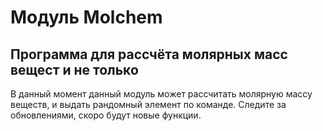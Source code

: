 # Модуль Molchem
## Программа для рассчёта молярных масс вещест и не только

В данный момент данный модуль может рассчитать молярную массу веществ, 
и выдать рандомный элемент по команде. Следите за обновлениями, скоро
будут новые функции.
